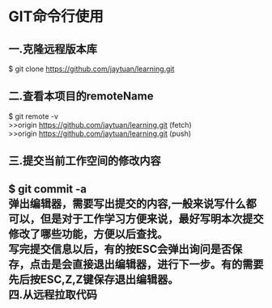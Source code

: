 GIT命令行使用
====
一.克隆远程版本库
----
$ git clone https://github.com/jaytuan/learning.git

二.查看本项目的remoteName
----
$ git remote -v
<br/>
\>\>origin https://github.com/jaytuan/learning.git (fetch)
<br/>
\>\>origin https://github.com/jaytuan/learning.git (push)

三.提交当前工作空间的修改内容
----
$ git commit -a   
<br/>
弹出编辑器，需要写出提交的内容,一般来说写什么都可以，但是对于工作学习方便来说，最好写明本次提交修改了哪些功能，方便以后查找。
<br/>
写完提交信息以后，有的按ESC会弹出询问是否保存，点击是会直接退出编辑器，进行下一步。有的需要先后按ESC,Z,Z键保存退出编辑器。
<br/>
四.从远程拉取代码
----
